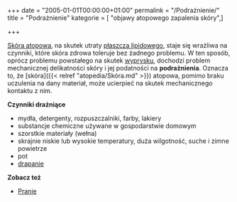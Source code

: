 +++
date = "2005-01-01T00:00:00+01:00"
permalink = "/Podrażnienie/"
title = "Podrażnienie"
kategorie = [ "objawy atopowego zapalenia skóry",]

+++

[Skóra atopowa](/atopedia/Skóra_atopowa), na skutek utraty [płaszcza lipidowego](/atopedia/Płaszcz_lipidowy), staje się wrażliwa na czynniki, które skóra zdrowa toleruje bez żadnego problemu. W ten sposób, oprócz problemu powstałego na skutek [wyprysku](/atopedia/Wyprysk), dochodzi problem mechanicznej delikatności skóry i jej podatności na **podrażnienia**. Oznacza to, że [skóra]({{< relref "atopedia/Skóra.md" >}}) atopowa, pomimo braku uczulenia na dany materiał, może ucierpieć na skutek mechanicznego kontaktu z nim.

**Czynniki drażniące**

-   mydła, detergenty, rozpuszczalniki, farby, lakiery
-   substancje chemiczne używane w gospodarstwie domowym
-   szorstkie materiały (wełna)
-   skrajnie niskie lub wysokie temperatury, duża wilgotność, suche i zimne powietrze
-   pot
-   [drapanie](/atopedia/Efekt_błędnego_koła)

**Zobacz też**

-   [Pranie](/atopedia/Pranie)
